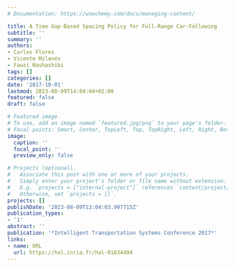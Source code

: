 ```yaml
---
# Documentation: https://wowchemy.com/docs/managing-content/

title: A Time Gap-Based Spacing Policy for Full-Range Car-Following
subtitle: ''
summary: ''
authors:
- Carlos Flores
- Vicente Milanés
- Fawzi Nashashibi
tags: []
categories: []
date: '2017-10-01'
lastmod: 2023-08-09T14:04:04+02:00
featured: false
draft: false

# Featured image
# To use, add an image named `featured.jpg/png` to your page's folder.
# Focal points: Smart, Center, TopLeft, Top, TopRight, Left, Right, BottomLeft, Bottom, BottomRight.
image:
  caption: ''
  focal_point: ''
  preview_only: false

# Projects (optional).
#   Associate this post with one or more of your projects.
#   Simply enter your project's folder or file name without extension.
#   E.g. `projects = ["internal-project"]` references `content/project/deep-learning/index.md`.
#   Otherwise, set `projects = []`.
projects: []
publishDate: '2023-08-09T12:04:03.997715Z'
publication_types:
- '1'
abstract: ''
publication: '*Intelligent Transportation Systems Conference 2017*'
links:
- name: URL
  url: https://hal.inria.fr/hal-01634494
---
```

